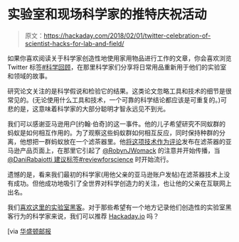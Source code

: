 # 实验室和现场科学家的推特庆祝活动

> 原文：<https://hackaday.com/2018/02/01/twitter-celebration-of-scientist-hacks-for-lab-and-field/>

如果你喜欢阅读关于科学家创造性地使用家用物品进行工作的文章，你会喜欢浏览 Twitter 标签[#科学回顾](https://twitter.com/hashtag/reviewforscience)，在那里科学家们分享将日常用品重新用于他们的实验室和领域的故事。

研究论文关注的是科学假说和检验它的结果。这类论文忽略工具和技术的细节是很常见的。(无论使用什么工具和技术，一个可靠的科学结论都应该是可重复的。)可悲的是，这意味着科学家的大部分聪明才智永远见不到光。

我们可以感谢亚马逊用户[约翰·伯奇]的这一事件。他的儿子希望研究不同蚁群的蚂蚁是如何相互作用的。为了观察这些蚂蚁群如何相互反应，同时保持种群的分离，他想把一群蚂蚁放在一个滤茶器里。他[将这项技术作为评论](https://www.amazon.co.uk/gp/customer-reviews/R259ES4AOK5QE)发布在滤茶器的亚马逊产品页面上，在那里它引起了 [@RobynJWomack](https://twitter.com/RobynJWomack/status/957713365052346368) 的注意并开始传播，当 [@DaniRabaiotti 建议标签#reviewforscience](https://twitter.com/DaniRabaiotti/status/958227887915786241) 时开始流行。

遗憾的是，看来我们最初的科学家(用他父亲的亚马逊账户发帖)在滤茶器技术上没有成功。但他成功地吸引了全世界对科学创造力的关注，也让他的父亲在互联网上出名。

我们[喜欢这里的实验室黑客](https://hackaday.com/2018/01/21/ancient-insect-scales-analyzed-with-help-of-nose-hair/)。对于那些希望有一个地方记录他们创造性的实验室黑客行为的科学家来说，我们可以推荐 [Hackaday.io](https://hackaday.io) 吗？

[via [华盛顿邮报](https://www.washingtonpost.com/news/speaking-of-science/wp/2018/01/30/fits-neatly-inside-a-lizards-cloaca-scientists-are-leaving-amazon-reviews-and-its-amazing)